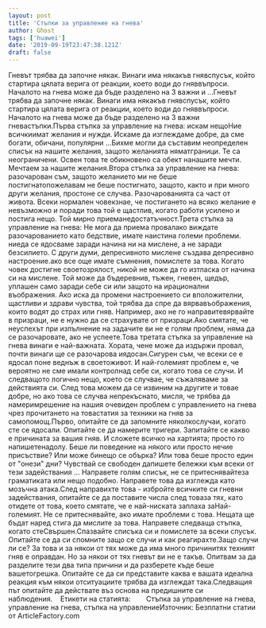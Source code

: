 ```yaml
---
layout: post
title: 'Стъпки за управление на гнева'
author: Ghost
tags: ['huawei']
date: '2019-09-19T23:47:38.121Z'
draft: false
---
```


Гневът трябва да започне някак. Винаги има някакъв гнявспусък, който стартира цялата верига от реакции, което води до гняввъпроси. Началото на гнева може да бъде разделено на 3 важни и ...Гневът трябва да започне някак. Винаги има някакъв гнявспусък, който стартира цялата верига от реакции, което води до гняввъпроси. Началото на гнева може да бъде разделено на 3 важни гневастъпки.Първа стъпка за управление на гнева: искам нещоНие всичкиимат желания и нужди. Искаме да изглеждаме добре, да сме богати, обичани, популярни ...Бихме могли да съставим неопределен списък на нашите желания, защото желанията няматграници. Те са неограничени. Освен това те обикновено са обект нанашите мечти. Мечтаем за нашите желания.Втора стъпка за управление на гнева: разочарован съм, защото желанието ми не беше постигнатопожелавам не беше постигнато, защото, както и при много други желания, простоне се случва. Разочарованията са част от живота. Всеки нормален човекзнае, че постигането на всяко желание е невъзможно и поради това той е щастлив, когато работи усилено и постига нещо. Той мирно приеманедостатъчност.Трета стъпка за управление на гнева: Не мога да приема провалако виждате разочарованието като бедствие, имате наистина големи проблеми. ниеда се ядосваме заради начина ни на мислене, а не заради безсилието. С други думи, депресивното мислене създава депресивно настроение.ако все още имате съмнения, помислете за това. Когато човек достигне своетозрялост, никой не може да го изтласка от начина си на мислене. Той може да бъдеревнив, тъжен, гневен, щедър, уплашен само заради себе си или защото на ирационални въображения. Ако иска да промени настроението си вположителни, щастливи и здрави чувства, той трябва да спре да вярвавъображения, които водят до страх или гняв. Например, ако не го направитевярвайте в призраци, не е нужно да се страхувате от призраци.Ако смятате, че неуспехът при изпълнение на задачите ви не е голям проблем, няма да се разочаровате, ако не успеете.Това третата стъпка за управление на гнева винаги е най-важната. Хората, чене може да издържи провал, почти винаги ще се разочарова иядосан.Сигурен съм, че всеки се е ядосал поне веднъж в своетоживот. И най-големият проблем е, че вероятно не сме имали контролнад себе си, когато това се случи. И следващото логично нещо, което се случвае, че съжаляваме за действията си. След това можем да се извиним на другите и товае добре, но ако това се случва непрекъснато, мисля, че трябва да намеримрешение на нашия очевиден проблем с управлението на гнева чрез прочитането на товастатия за техники на гняв за самопомощ.Първо, опитайте се да запомните няколкослучаи, когато сте се ядосали. Опитайте се да намерите тригери. Запитайте се какво е причината за вашия гняв. И сложете всичко на хартията; просто го напишетенадолу. Беше ли поведение на някого или просто нечие присъствие? Или може бинещо се обърка? Или това беше просто един от "онези" дни? Чувствай се свободен дапишете бележки към всеки от тези задействания ... Направете голям списък, не се притеснявайтеза граматиката или нещо подобно. Направете това да изглежда като мозъчна атака.След направихте това - избройте всичките си гневни задействания, опитайте се да поставите числа след товаза тях, като отидете от това, което смятате, че е най-ниската заплаха заНай-големият. Не се притеснявайте, ако имате проблеми с това. Нещата ще бъдат наред стига да мислите за това. Направете следваща стъпка, когато стеСвършен.Спазвайте списъка си и помислете за всеки спусък. Опитайте се да си спомните защо се случи и как реагирахте.Защо случи ли се? За това и за някои от тях може да има много причинитях техният гняв е оправдан. Но за някои от тях гневът ви не е такъв. Опитвам за да разделите тези два типа причини и да разберете къде беше вашетогрешка. Опитайте се да си представите каква е вашата идеална реакция към някои отситуациите трябва да изглеждат така.Следващия път опитайте да действате въз основа на предишните си наблюдения.    Етикети на статията:        Стъпка за управление на гнева, управление на гнева, стъпка на управлениеИзточник: Безплатни статии от ArticleFactory.com
